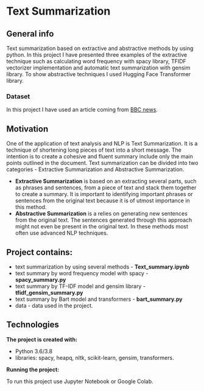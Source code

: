 # Text Summarization

## General info
Text summarization based on extractive and abstractive methods by using python. In this project I have presented three examples of the extractive technique such as calculating word frequency with spacy library, TFIDF vectorizer implementation and automatic text summarization with gensim library. To show abstractive techniques I used Hugging Face Transformer library.

### Dataset
In this project I have used an article coming from [BBC news](https://www.bbc.com/news).

## Motivation
One of the application of text analysis and NLP is Text Summarization. It is a technique of shortening long pieces of text into a short message. The intention is to create a cohesive and fluent summary include only the main points outlined in the document. Text summarization can be divided into two categories - Extractive Summarization and Abstractive Summarization.
- **Extractive Summarization** is based on an extracting several parts, such as phrases and sentences, from a piece of text and stack them together to create a summary. It is important to identifying important phrases or sentences from the original text because it is of utmost importance in this method.
- **Abstractive Summarization** is a relies on generating new sentences from the original text. The sentences generated through this approach might not even be present in the original text. In these methods most often use advanced NLP techniques.

## Project contains:
- text summarization by using several methods - **Text_summary.ipynb**
- text summary by word frequency model with spacy - **spacy_summary.py**
- text summary by TF-IDF model and gensim library - **tfidf_gensim_summary.py**
- text summary by Bart model and transformers - **bart_summary.py**
- data - data used in the project.

## Technologies

**The project is created with:**

- Python  3.6/3.8
- libraries: spacy, heapq, nltk, scikit-learn, gensim, transformers.

**Running the project:**

To run this project use Jupyter Notebook or Google Colab.
